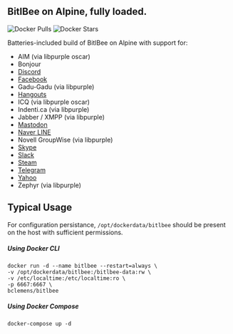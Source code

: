 ## BitlBee on Alpine, fully loaded.
![Docker Pulls](https://img.shields.io/docker/pulls/bclemens/bitlbee.svg)
![Docker Stars](https://img.shields.io/docker/stars/bclemens/bitlbee.svg)

Batteries-included build of BitlBee on Alpine with support for:
* AIM (via libpurple oscar)
* Bonjour
* [Discord](https://github.com/sm00th/bitlbee-discord)
* [Facebook](https://github.com/jgeboski/bitlbee-facebook)
* Gadu-Gadu (via libpurple)
* [Hangouts](https://bitbucket.org/EionRobb/purple-hangouts)
* ICQ (via libpurple oscar)
* Indenti.ca (via libpurple)
* Jabber / XMPP (via libpurple)
* [Mastodon](https://github.com/kensanata/bitlbee-mastodon)
* [Naver LINE](https://gitlab.com/bclemens/purple-line)
* Novell GroupWise (via libpurple)
* [Skype](https://github.com/EionRobb/skype4pidgin)
* [Slack](https://github.com/dylex/slack-libpurple)
* [Steam](https://github.com/bitlbee/bitlbee-steam)
* [Telegram](https://github.com/majn/telegram-purple)
* [Yahoo](https://github.com/EionRobb/funyahoo-plusplus)
* Zephyr (via libpurple)

## Typical Usage

For configuration persistance, `/opt/dockerdata/bitlbee` should be present on the host with sufficient permissions.

##### Using Docker CLI
```
docker run -d --name bitlbee --restart=always \
-v /opt/dockerdata/bitlbee:/bitlbee-data:rw \
-v /etc/localtime:/etc/localtime:ro \
-p 6667:6667 \
bclemens/bitlbee
```

##### Using Docker Compose
```
docker-compose up -d
```


